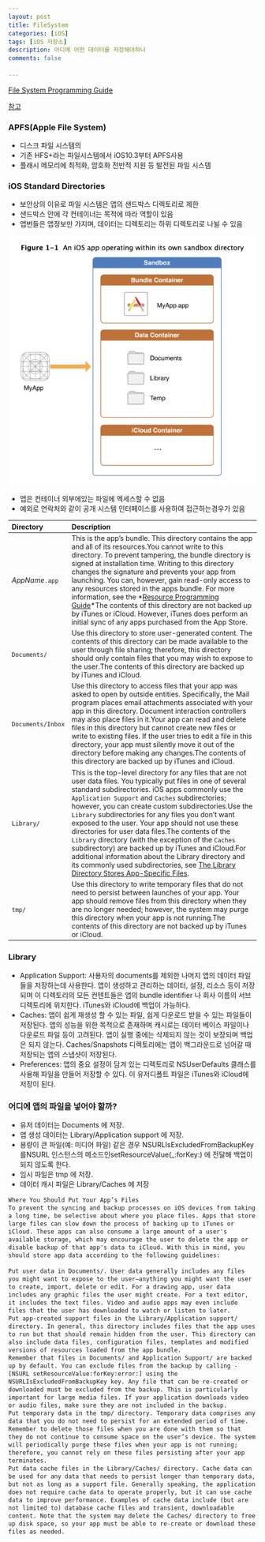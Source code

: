 ```yaml
---
layout: post
title: FileSystem
categories: [iOS]
tags: [iOS 저장소]
description: 어디에 어떤 데이터를 저장해야하나
comments: false

---
```


[File System Programming Guide](https://developer.apple.com/library/archive/documentation/FileManagement/Conceptual/FileSystemProgrammingGuide/FileSystemOverview/FileSystemOverview.html)

[참고](https://medium.com/@Alpaca_iOSStudy/ios-파일-시스템-35e61a85a3f8)


### APFS(Apple File System)

- 디스크 파일 시스템의 
- 기존 HFS+라는 파일시스템에서 iOS10.3부터 APFS사용
-  플래시 메모리에 최적화, 암호화 전반적 지원 등 발전된 파일 시스템


### iOS Standard Directories

- 보안상의 이유로 파일 시스템은 앱의 샌드박스 디렉토리로 제한
- 샌드박스 안에 각 컨테이너는 목적에 따라 역할이 있음
- 앱번들은 앱정보만 가지며, 데이터는 디렉토리는 하위 디렉토리로 나뉠 수 있음

<img src="/assets/media/iOS/FileSystem1.png">

- 앱은 컨테이너 외부에있는 파일에 엑세스할 수 없음
- 예외로 연락처와 같이 공개 시스템 인터페이스를 사용하여 접근하는경우가 있음 



| Directory         | Description                                                  |
| :---------------- | :----------------------------------------------------------- |
| *AppName*`.app`   | This is the app’s bundle. This directory contains the app and all of its resources.You cannot write to this directory. To prevent tampering, the bundle directory is signed at installation time. Writing to this directory changes the signature and prevents your app from launching. You can, however, gain read-only access to any resources stored in the apps bundle. For more information, see the *[Resource Programming Guide](https://developer.apple.com/library/archive/documentation/Cocoa/Conceptual/LoadingResources/Introduction/Introduction.html#//apple_ref/doc/uid/10000051i)*The contents of this directory are not backed up by iTunes or iCloud. However, iTunes does perform an initial sync of any apps purchased from the App Store. |
| `Documents/`      | Use this directory to store user-generated content. The contents of this directory can be made available to the user through file sharing; therefore, this directory should only contain files that you may wish to expose to the user.The contents of this directory are backed up by iTunes and iCloud. |
| `Documents/Inbox` | Use this directory to access files that your app was asked to open by outside entities. Specifically, the Mail program places email attachments associated with your app in this directory. Document interaction controllers may also place files in it.Your app can read and delete files in this directory but cannot create new files or write to existing files. If the user tries to edit a file in this directory, your app must silently move it out of the directory before making any changes.The contents of this directory are backed up by iTunes and iCloud. |
| `Library/`        | This is the top-level directory for any files that are not user data files. You typically put files in one of several standard subdirectories. iOS apps commonly use the `Application Support` and `Caches` subdirectories; however, you can create custom subdirectories.Use the `Library` subdirectories for any files you don’t want exposed to the user. Your app should not use these directories for user data files.The contents of the `Library` directory (with the exception of the `Caches` subdirectory) are backed up by iTunes and iCloud.For additional information about the Library directory and its commonly used subdirectories, see [The Library Directory Stores App-Specific Files](https://developer.apple.com/library/archive/documentation/FileManagement/Conceptual/FileSystemProgrammingGuide/FileSystemOverview/FileSystemOverview.html#//apple_ref/doc/uid/TP40010672-CH2-SW1). |
| `tmp/`            | Use this directory to write temporary files that do not need to persist between launches of your app. Your app should remove files from this directory when they are no longer needed; however, the system may purge this directory when your app is not running.The contents of this directory are not backed up by iTunes or iCloud. |



### Library

- Application Support: 사용자의 documents를 제외한 나머지 앱의 데이터 파일들을 저장하는데 사용한다. 앱이 생성하고 관리하는 데이터, 설정, 리소스 등이 저장되며 이 디렉토리의 모든 컨텐트들은 앱의 bundle identifier 나 회사 이름의 서브 디렉토리에 위치한다. iTunes와 iCloud에 백업이 가능하다.
- Caches: 앱이 쉽게 재생성 할 수 있는 파일, 쉽게 다운로드 받을 수 있는 파일들이 저장된다. 앱의 성능을 위한 목적으로 존재하며 캐시로는 데이터 베이스 파일이나 다운로드 파일 등이 고려된다. 앱이 실행 중에는 삭제되지 않는 것이 보장되며 백업은 되지 않는다. Caches/Snapshots 디렉토리에는 앱이 백그라운드로 넘어갈 때 저장되는 앱의 스냅샷이 저장된다.
- Preferences: 앱의 중요 설정이 담겨 있는 디렉토리로 NSUserDefaults 클래스를 사용해 파일을 만들어 저장할 수 있다. 이 유저디폴트 파일은 iTunes와 iCloud에 저장이 된다.


### 어디에 앱의 파일을 넣어야 할까?
- 유저 데이터는 Documents 에 저장.
- 앱 생성 데이터는 Library/Application support 에 저장.
- 용량이 큰 파일(예: 미디어 파일) 같은 경우 NSURLIsExcludedFromBackupKey 를NSURL 인스턴스의 메소드인setResourceValue(_:forKey:) 에 전달해 백업이 되지 않도록 한다.
- 임시 파일은 tmp 에 저장.
- 데이터 캐시 파일은 Library/Caches 에 저장

```
Where You Should Put Your App’s Files
To prevent the syncing and backup processes on iOS devices from taking a long time, be selective about where you place files. Apps that store large files can slow down the process of backing up to iTunes or iCloud. These apps can also consume a large amount of a user's available storage, which may encourage the user to delete the app or disable backup of that app's data to iCloud. With this in mind, you should store app data according to the following guidelines:

Put user data in Documents/. User data generally includes any files you might want to expose to the user—anything you might want the user to create, import, delete or edit. For a drawing app, user data includes any graphic files the user might create. For a text editor, it includes the text files. Video and audio apps may even include files that the user has downloaded to watch or listen to later.
Put app-created support files in the Library/Application support/ directory. In general, this directory includes files that the app uses to run but that should remain hidden from the user. This directory can also include data files, configuration files, templates and modified versions of resources loaded from the app bundle.
Remember that files in Documents/ and Application Support/ are backed up by default. You can exclude files from the backup by calling -[NSURL setResourceValue:forKey:error:] using the NSURLIsExcludedFromBackupKey key. Any file that can be re-created or downloaded must be excluded from the backup. This is particularly important for large media files. If your application downloads video or audio files, make sure they are not included in the backup.
Put temporary data in the tmp/ directory. Temporary data comprises any data that you do not need to persist for an extended period of time. Remember to delete those files when you are done with them so that they do not continue to consume space on the user’s device. The system will periodically purge these files when your app is not running; therefore, you cannot rely on these files persisting after your app terminates.
Put data cache files in the Library/Caches/ directory. Cache data can be used for any data that needs to persist longer than temporary data, but not as long as a support file. Generally speaking, the application does not require cache data to operate properly, but it can use cache data to improve performance. Examples of cache data include (but are not limited to) database cache files and transient, downloadable content. Note that the system may delete the Caches/ directory to free up disk space, so your app must be able to re-create or download these files as needed.
```
